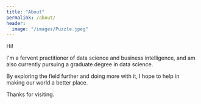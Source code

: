 ```yaml
---
title: "About"
permalink: /about/
header:
  image: "/images/Puzzle.jpeg"
---
```


Hi!

I'm a fervent practitioner of data science and business intelligence, and am also currently pursuing a graduate degree in data science.

By exploring the field further and doing more with it, I hope to help in making our world a better place.

Thanks for visiting.
